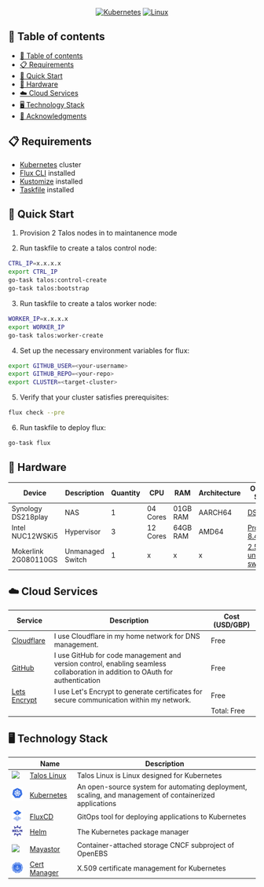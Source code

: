<div align="center">

  [![Kubernetes](https://img.shields.io/badge/Kubernetes-v1.27.2-blue?style=for-the-badge&logo=kubernetes&logoColor=white)](https://kubernetes.io/)
  [![Linux](https://img.shields.io/badge/Talos-v1.4.5-blue?style=for-the-badge&logo=linux&logoColor=white)](https://kubernetes.io/)

</div>

## 📖 Table of contents

- [📖 Table of contents](#-table-of-contents)
- [📋 Requirements](#-requirements)
- [🚀 Quick Start](#-quick-start)
- [🔧 Hardware](#-hardware)
- [☁️ Cloud Services](#️-cloud-services)
- [🖥️ Technology Stack](#️-technology-stack)
- [🤝 Acknowledgments](#-acknowledgments)

## 📋 Requirements

- [Kubernetes](https://kubernetes.io/) cluster
- [Flux CLI](https://toolkit.fluxcd.io/get-started/) installed
- [Kustomize](https://kustomize.io/) installed
- [Taskfile](https://taskfile.dev/) installed

## 🚀 Quick Start
1. Provision 2 Talos nodes in to maintanence mode

2. Run taskfile to create a talos control node:

```bash
CTRL_IP=x.x.x.x
export CTRL_IP
go-task talos:control-create
go-task talos:bootstrap
```
3. Run taskfile to create a talos worker node:

```bash
WORKER_IP=x.x.x.x
export WORKER_IP
go-task talos:worker-create
```

4. Set up the necessary environment variables for flux:

```bash
export GITHUB_USER=<your-username>
export GITHUB_REPO=<your-repo>
export CLUSTER=<target-cluster>
```

5. Verify that your cluster satisfies prerequisites:

```bash
flux check --pre
```

6. Run taskfile to deploy flux:


```bash
go-task flux
```

## 🔧 Hardware

| Device                                                                                 | Description              | Quantity | CPU     | RAM      | Architecture | Operating System                      | Notes |
| -------------------------------------------------------------------------------------- | ------------------------ | -------- | ------- | -------- | ------------ | ------------------------------------- | ----- |
| Synology DS218play                                | NAS        | 1 | 04 Cores | 01GB RAM | AARCH64 | [DSM 7](https://www.synology.com/en-us/dsm) | |
| Intel NUC12WSKi5                                  | Hypervisor | 3 | 12 Cores | 64GB RAM | AMD64   | [Proxmox 8.4](https://proxmox.com/en/) | |
| Mokerlink 2G080110GS                              | Unmanaged Switch | 1 | x | x | x | [2.5G unmanaged switch](https://www.mokerlink.com/index.php?route=product/product&product_id=560)
## ☁️ Cloud Services

| Service                                   | Description                                                                                                                     | Cost (USD/GBP)     |
| ----------------------------------------- | ------------------------------------------------------------------------------------------------------------------------------- | -------------- |
| [Cloudflare](https://www.cloudflare.com/) | I use Cloudflare in my home network for DNS management.                      | Free        |
| [GitHub](https://github.com/)             | I use GitHub for code management and version control, enabling seamless collaboration in addition to OAuth for authentication   | Free           |
| [Lets Encrypt](https://letsencrypt.org/)  | I use Let's Encrypt to generate certificates for secure communication within my network.                                        | Free           |
|                                           |                                                                                                                                 | Total: Free |

## 🖥️ Technology Stack

|                                                                                                                             | Name                                             | Description                                                                                                                |
| --------------------------------------------------------------------------------------------------------------------------- | ------------------------------------------------ | -------------------------------------------------------------------------------------------------------------------------- |
| <img width="32" src="https://www.talos.dev/images/logo.svg">                                                                | [Talos Linux](https://www.talos.dev/)            | Talos Linux is Linux designed for Kubernetes                                                                               |
| <img width="32" src="https://github.com/cncf/artwork/blob/main/projects/kubernetes/icon/color/kubernetes-icon-color.svg">       | [Kubernetes](https://kubernetes.io/)             | An open-source system for automating deployment, scaling, and management of containerized applications                     |
| <img width="32" src="https://github.com/cncf/artwork/blob/main/projects/flux/icon/color/flux-icon-color.svg">                   | [FluxCD](https://fluxcd.io/)                     | GitOps tool for deploying applications to Kubernetes                                                                       |
| <img width="32" src="https://github.com/cncf/artwork/blob/main/projects/helm/icon/color/helm-icon-color.svg">                   | [Helm](https://helm.sh)                          | The Kubernetes package manager                                                                                             |
| <img width="32" src="https://cncf-branding.netlify.app/img/projects/openebs/icon/color/openebs-icon-color.svg">             | [Mayastor](mayastor.gitbook.io/introduction/)                    | Container-attached storage CNCF subproject of OpenEBS                                                                                                 |
| <img width="32" src="https://github.com/cncf/artwork/blob/main/projects/cert-manager/icon/color/cert-manager-icon-color.svg">                                                     | [Cert Manager](https://cert-manager.io/)         | X.509 certificate management for Kubernetes                                                                                |

